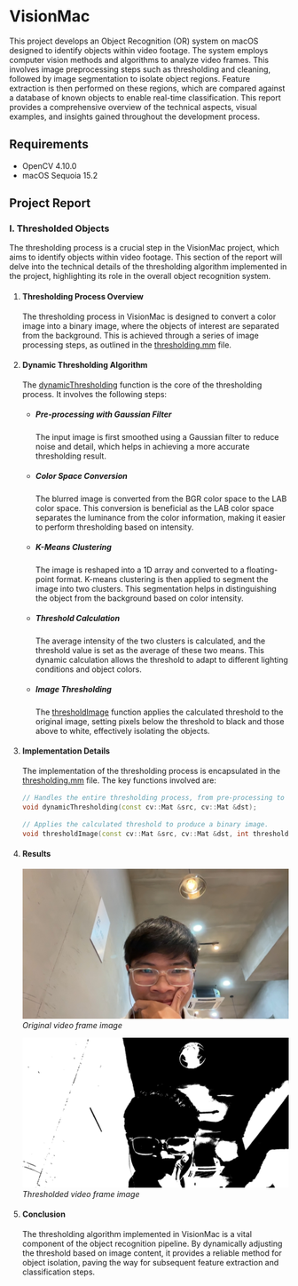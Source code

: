# VisionMac
This project develops an Object Recognition (OR) system on macOS designed to identify objects within video footage. The system employs computer vision methods and algorithms to analyze video frames. This involves image preprocessing steps such as thresholding and cleaning, followed by image segmentation to isolate object regions. Feature extraction is then performed on these regions, which are compared against a database of known objects to enable real-time classification. This report provides a comprehensive overview of the technical aspects, visual examples, and insights gained throughout the development process.

## Requirements
- OpenCV 4.10.0
- macOS Sequoia 15.2

## Project Report
### I. Thresholded Objects
The thresholding process is a crucial step in the VisionMac project, which aims to identify objects within video footage. This section of the report will delve into the technical details of the thresholding algorithm implemented in the project, highlighting its role in the overall object recognition system.

1. #### Thresholding Process Overview
    The thresholding process in VisionMac is designed to convert a color image into a binary image, where the objects of interest are separated from the background. This is achieved through a series of image processing steps, as outlined in the [thresholding.mm](thresholding.mm) file.

2. #### Dynamic Thresholding Algorithm
    The [dynamicThresholding](thresholding.mm) function is the core of the thresholding process. It involves the following steps:

    - ##### Pre-processing with Gaussian Filter 
      The input image is first smoothed using a Gaussian filter to reduce noise and detail, which helps in achieving a more accurate thresholding result.
    - ##### Color Space Conversion
      The blurred image is converted from the BGR color space to the LAB color space. This conversion is beneficial as the LAB color space separates the luminance from the color information, making it easier to perform thresholding based on intensity.
    - ##### K-Means Clustering
      The image is reshaped into a 1D array and converted to a floating-point format. K-means clustering is then applied to segment the image into two clusters. This segmentation helps in distinguishing the object from the background based on color intensity.
    - ##### Threshold Calculation
      The average intensity of the two clusters is calculated, and the threshold value is set as the average of these two means. This dynamic calculation allows the threshold to adapt to different lighting conditions and object colors.
    - ##### Image Thresholding
      The [thresholdImage](thresholding.mm) function applies the calculated threshold to the original image, setting pixels below the threshold to black and those above to white, effectively isolating the objects.

3. #### Implementation Details
    The implementation of the thresholding process is encapsulated in the [thresholding.mm](thresholding.mm) file. The key functions involved are:
    ```cpp
    // Handles the entire thresholding process, from pre-processing to threshold application.
    void dynamicThresholding(const cv::Mat &src, cv::Mat &dst);
    ```
   ```cpp
   // Applies the calculated threshold to produce a binary image.
   void thresholdImage(const cv::Mat &src, cv::Mat &dst, int thresholdValue);
   ```

4. #### Results
    ![Original Image](images/original.jpeg)
       *Original video frame image*
   
    ![Thresholded Image](images/thresholded.jpeg)
       *Thresholded video frame image*

5. #### Conclusion
    The thresholding algorithm implemented in VisionMac is a vital component of the object recognition pipeline. By dynamically adjusting the threshold based on image content, it provides a reliable method for object isolation, paving the way for subsequent feature extraction and classification steps.
